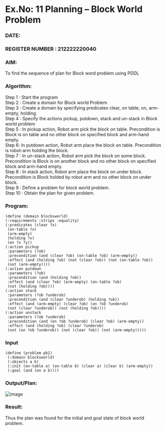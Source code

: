 # Ex.No: 11  Planning –  Block World Problem 
### DATE:                                                                            
### REGISTER NUMBER : 212222220040
### AIM: 
To find the sequence of plan for Block word problem using PDDL  
###  Algorithm:
Step 1 :  Start the program <br>
Step 2 : Create a domain for Block world Problem <br>
Step 3 :  Create a domain by specifying predicates clear, on table, on, arm-empty, holding. <br>
Step 4 : Specify the actions pickup, putdown, stack and un-stack in Block world problem <br>
Step 5 :  In pickup action, Robot arm pick the block on table. Precondition is Block is on table and no other block on specified block and arm-hand empty.<br>
Step 6:  In putdown action, Robot arm place the block on table. Precondition is robot-arm holding the block.<br>
Step 7 : In un-stack action, Robot arm pick the block on some block. Precondition is Block is on another block and no other block on specified block and arm-hand empty.<br>
Step 8 : In stack action, Robot arm place the block on under block. Precondition is Block holded by robot arm and no other block on under block.<br>
Step 9 : Define a problem for block world problem.<br> 
Step 10 : Obtain the plan for given problem.<br> 
     
### Program:
```
(define (domain blocksworld)
(:requirements :strips :equality)
(:predicates (clear ?x)
 (on-table ?x)
 (arm-empty)
 (holding ?x)
 (on ?x ?y))
(:action pickup
 :parameters (?ob)
 :precondition (and (clear ?ob) (on-table ?ob) (arm-empty))
 :effect (and (holding ?ob) (not (clear ?ob)) (not (on-table ?ob))
 (not (arm-empty))))
(:action putdown
 :parameters (?ob)
 :precondition (and (holding ?ob))
 :effect (and (clear ?ob) (arm-empty) (on-table ?ob)
 (not (holding ?ob))))
(:action stack
 :parameters (?ob ?underob)
 :precondition (and (clear ?underob) (holding ?ob))
 :effect (and (arm-empty) (clear ?ob) (on ?ob ?underob)
 (not (clear ?underob)) (not (holding ?ob))))
(:action unstack
 :parameters (?ob ?underob) 
 :precondition (and (on ?ob ?underob) (clear ?ob) (arm-empty))
 :effect (and (holding ?ob) (clear ?underob)
 (not (on ?ob ?underob)) (not (clear ?ob)) (not (arm-empty)))))
```
### Input 
```
(define (problem pb1)
 (:domain blocksworld)
 (:objects a b)
 (:init (on-table a) (on-table b) (clear a) (clear b) (arm-empty))
 (:goal (and (on a b))))
```
### Output/Plan:
![image](https://github.com/user-attachments/assets/34781056-bd40-435e-acfe-2c39e905af98)



### Result:
Thus the plan was found for the initial and goal state of block world problem.
